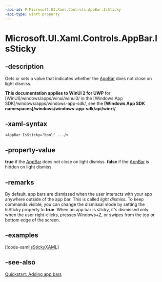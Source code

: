 ```yaml
---
-api-id: P:Microsoft.UI.Xaml.Controls.AppBar.IsSticky
-api-type: winrt property
---
```


<!-- Property syntax
public bool IsSticky { get;  set; }
-->

# Microsoft.UI.Xaml.Controls.AppBar.IsSticky

## -description
Gets or sets a value that indicates whether the [AppBar](appbar.md) does not close on light dismiss.

**This documentation applies to WinUI 2 for UWP** for [WinUI]/windows/apps/winui/winui3/ in the [Windows App SDK]/windows/apps/windows-app-sdk/, see the **[Windows App SDK namespaces]/windows/windows-app-sdk/api/winrt/**.

## -xaml-syntax
```xaml
<AppBar IsSticky="bool" .../>
```


## -property-value
**true** if the [AppBar](appbar.md) does not close on light dismiss. **false** if the [AppBar](appbar.md) is hidden on light dismiss.

## -remarks
By default, app bars are dismissed when the user interacts with your app anywhere outside of the app bar. This is called *light dismiss*. To keep commands visible, you can change the dismissal mode by setting the IsSticky property to **true**. When an app bar is *sticky*, it's dismissed only when the user right-clicks, presses Windows+Z, or swipes from the top or bottom edge of the screen.

## -examples


[!code-xaml[IsStickyXAML](../microsoft.ui.xaml.controls/code/AppBarSample/CS/SnippetsPage.xaml#SnippetIsStickyXAML)]

## -see-also
[Quickstart: Adding app bars](/previous-versions/windows/apps/hh781232(v=win.10))
